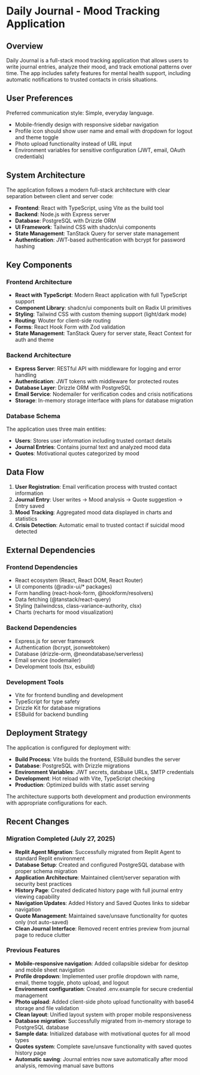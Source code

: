 # Daily Journal - Mood Tracking Application

## Overview

Daily Journal is a full-stack mood tracking application that allows users to write journal entries, analyze their mood, and track emotional patterns over time. The app includes safety features for mental health support, including automatic notifications to trusted contacts in crisis situations.

## User Preferences

Preferred communication style: Simple, everyday language.
- Mobile-friendly design with responsive sidebar navigation
- Profile icon should show user name and email with dropdown for logout and theme toggle
- Photo upload functionality instead of URL input
- Environment variables for sensitive configuration (JWT, email, OAuth credentials)

## System Architecture

The application follows a modern full-stack architecture with clear separation between client and server code:

- **Frontend**: React with TypeScript, using Vite as the build tool
- **Backend**: Node.js with Express server
- **Database**: PostgreSQL with Drizzle ORM
- **UI Framework**: Tailwind CSS with shadcn/ui components
- **State Management**: TanStack Query for server state management
- **Authentication**: JWT-based authentication with bcrypt for password hashing

## Key Components

### Frontend Architecture
- **React with TypeScript**: Modern React application with full TypeScript support
- **Component Library**: shadcn/ui components built on Radix UI primitives
- **Styling**: Tailwind CSS with custom theming support (light/dark mode)
- **Routing**: Wouter for client-side routing
- **Forms**: React Hook Form with Zod validation
- **State Management**: TanStack Query for server state, React Context for auth and theme

### Backend Architecture
- **Express Server**: RESTful API with middleware for logging and error handling
- **Authentication**: JWT tokens with middleware for protected routes
- **Database Layer**: Drizzle ORM with PostgreSQL
- **Email Service**: Nodemailer for verification codes and crisis notifications
- **Storage**: In-memory storage interface with plans for database migration

### Database Schema
The application uses three main entities:
- **Users**: Stores user information including trusted contact details
- **Journal Entries**: Contains journal text and analyzed mood data
- **Quotes**: Motivational quotes categorized by mood

## Data Flow

1. **User Registration**: Email verification process with trusted contact information
2. **Journal Entry**: User writes → Mood analysis → Quote suggestion → Entry saved
3. **Mood Tracking**: Aggregated mood data displayed in charts and statistics
4. **Crisis Detection**: Automatic email to trusted contact if suicidal mood detected

## External Dependencies

### Frontend Dependencies
- React ecosystem (React, React DOM, React Router)
- UI components (@radix-ui/* packages)
- Form handling (react-hook-form, @hookform/resolvers)
- Data fetching (@tanstack/react-query)
- Styling (tailwindcss, class-variance-authority, clsx)
- Charts (recharts for mood visualization)

### Backend Dependencies
- Express.js for server framework
- Authentication (bcrypt, jsonwebtoken)
- Database (drizzle-orm, @neondatabase/serverless)
- Email service (nodemailer)
- Development tools (tsx, esbuild)

### Development Tools
- Vite for frontend bundling and development
- TypeScript for type safety
- Drizzle Kit for database migrations
- ESBuild for backend bundling

## Deployment Strategy

The application is configured for deployment with:
- **Build Process**: Vite builds the frontend, ESBuild bundles the server
- **Database**: PostgreSQL with Drizzle migrations
- **Environment Variables**: JWT secrets, database URLs, SMTP credentials
- **Development**: Hot reload with Vite, TypeScript checking
- **Production**: Optimized builds with static asset serving

The architecture supports both development and production environments with appropriate configurations for each.

## Recent Changes

### Migration Completed (July 27, 2025)
- **Replit Agent Migration**: Successfully migrated from Replit Agent to standard Replit environment
- **Database Setup**: Created and configured PostgreSQL database with proper schema migration
- **Application Architecture**: Maintained client/server separation with security best practices
- **History Page**: Created dedicated history page with full journal entry viewing capability
- **Navigation Updates**: Added History and Saved Quotes links to sidebar navigation
- **Quote Management**: Maintained save/unsave functionality for quotes only (not auto-saved)
- **Clean Journal Interface**: Removed recent entries preview from journal page to reduce clutter

### Previous Features
- **Mobile-responsive navigation**: Added collapsible sidebar for desktop and mobile sheet navigation
- **Profile dropdown**: Implemented user profile dropdown with name, email, theme toggle, photo upload, and logout
- **Environment configuration**: Created .env.example for secure credential management
- **Photo upload**: Added client-side photo upload functionality with base64 storage and file validation
- **Clean layout**: Unified layout system with proper mobile responsiveness
- **Database migration**: Successfully migrated from in-memory storage to PostgreSQL database
- **Sample data**: Initialized database with motivational quotes for all mood types
- **Quotes system**: Complete save/unsave functionality with saved quotes history page
- **Automatic saving**: Journal entries now save automatically after mood analysis, removing manual save buttons